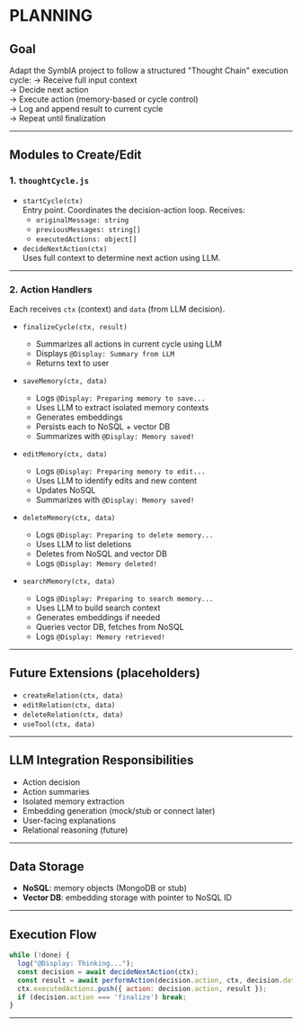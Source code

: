 # PLANNING

## Goal
Adapt the SymbIA project to follow a structured "Thought Chain" execution cycle:
→ Receive full input context  
→ Decide next action  
→ Execute action (memory-based or cycle control)  
→ Log and append result to current cycle  
→ Repeat until finalization

---

## Modules to Create/Edit

### 1. `thoughtCycle.js`
- `startCycle(ctx)`  
  Entry point. Coordinates the decision-action loop. Receives:
  - `originalMessage: string`
  - `previousMessages: string[]`
  - `executedActions: object[]`
- `decideNextAction(ctx)`  
  Uses full context to determine next action using LLM.

---

### 2. Action Handlers
Each receives `ctx` (context) and `data` (from LLM decision).

- `finalizeCycle(ctx, result)`  
  - Summarizes all actions in current cycle using LLM  
  - Displays `@Display: Summary from LLM`  
  - Returns text to user

- `saveMemory(ctx, data)`  
  - Logs `@Display: Preparing memory to save...`  
  - Uses LLM to extract isolated memory contexts  
  - Generates embeddings  
  - Persists each to NoSQL + vector DB  
  - Summarizes with `@Display: Memory saved!`

- `editMemory(ctx, data)`  
  - Logs `@Display: Preparing memory to edit...`  
  - Uses LLM to identify edits and new content  
  - Updates NoSQL  
  - Summarizes with `@Display: Memory saved!`

- `deleteMemory(ctx, data)`  
  - Logs `@Display: Preparing to delete memory...`  
  - Uses LLM to list deletions  
  - Deletes from NoSQL and vector DB  
  - Logs `@Display: Memory deleted!`

- `searchMemory(ctx, data)`  
  - Logs `@Display: Preparing to search memory...`  
  - Uses LLM to build search context  
  - Generates embeddings if needed  
  - Queries vector DB, fetches from NoSQL  
  - Logs `@Display: Memory retrieved!`

---

## Future Extensions (placeholders)

- `createRelation(ctx, data)`
- `editRelation(ctx, data)`
- `deleteRelation(ctx, data)`
- `useTool(ctx, data)`

---

## LLM Integration Responsibilities

- Action decision
- Action summaries
- Isolated memory extraction
- Embedding generation (mock/stub or connect later)
- User-facing explanations
- Relational reasoning (future)

---

## Data Storage

- **NoSQL**: memory objects (MongoDB or stub)  
- **Vector DB**: embedding storage with pointer to NoSQL ID

---

## Execution Flow

```js
while (!done) {
  log("@Display: Thinking...");
  const decision = await decideNextAction(ctx);
  const result = await performAction(decision.action, ctx, decision.data);
  ctx.executedActions.push({ action: decision.action, result });
  if (decision.action === 'finalize') break;
}
```

---
